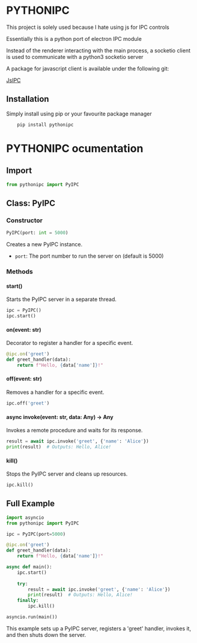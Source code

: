# PYTHONIPC

This project is solely used because I hate using js for IPC controls

Essentially this is a python port of electron IPC module

Instead of the renderer interacting with the main process, a socketio client is used to communicate with a python3 socketio server

A package for javascript client is available under the following git:

[JsIPC](https://github.com/its-mr-monday/jsipc)

## Installation

Simply install using pip or your favourite package manager

```console
    pip install pythonipc
```

# PYTHONIPC ocumentation

## Import

```python
from pythonipc import PyIPC
```

## Class: PyIPC

### Constructor

```python
PyIPC(port: int = 5000)
```

Creates a new PyIPC instance.

- `port`: The port number to run the server on (default is 5000)

### Methods

#### start()

Starts the PyIPC server in a separate thread.

```python
ipc = PyIPC()
ipc.start()
```

#### on(event: str)

Decorator to register a handler for a specific event.

```python
@ipc.on('greet')
def greet_handler(data):
    return f"Hello, {data['name']}!"
```

#### off(event: str)

Removes a handler for a specific event.

```python
ipc.off('greet')
```

#### async invoke(event: str, data: Any) -> Any

Invokes a remote procedure and waits for its response.

```python
result = await ipc.invoke('greet', {'name': 'Alice'})
print(result)  # Outputs: Hello, Alice!
```

#### kill()

Stops the PyIPC server and cleans up resources.

```python
ipc.kill()
```

## Full Example

```python
import asyncio
from pythonipc import PyIPC

ipc = PyIPC(port=5000)

@ipc.on('greet')
def greet_handler(data):
    return f"Hello, {data['name']}!"

async def main():
    ipc.start()
    
    try:
        result = await ipc.invoke('greet', {'name': 'Alice'})
        print(result)  # Outputs: Hello, Alice!
    finally:
        ipc.kill()

asyncio.run(main())
```

This example sets up a PyIPC server, registers a 'greet' handler, invokes it, and then shuts down the server.